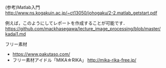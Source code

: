 (参考)Matlab入門  
http://www.ns.kogakuin.ac.jp/~ct13050/johogaku/2-2.matlab_getstart.pdf

例えば，このようにしてレポートを作成することが可能です．  
https://github.com/mackhasegawa/lecture_image_processing/blob/master/kadai1.md


フリー素材
- https://www.pakutaso.com/ 
- フリー素材アイドル「MIKA☆RIKA」 http://mika-rika-free.jp/
